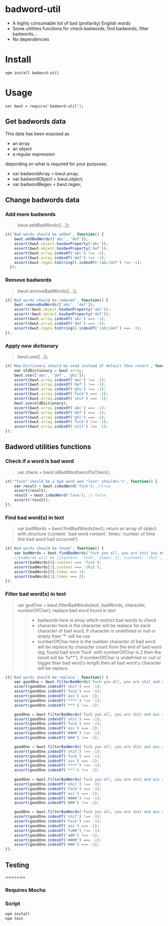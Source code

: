 # badword-util

- A highly consumable list of bad (profanity) English words
- Some ultilities functions for check badwords, find badwords, filter badwords...
- No dependencies

# Install

    npm install badword-util

# Usage

    var bwut = require('badword-util');

## Get badwords data

This data has been exposed as
- an array
- an object
- a regular expression

depending on what is required for your purposes.

- var badwordArray = bwut.array;
- var badwordObject = bwut.object;
- var badwordRegex = bwut.regex;

## Change badwords data

### Add more badwords
> bwut.addBadWords([...]);

```javascript
it('Bad words should be added', function() {
    bwut.addBadWords(['abc', 'def']);
    assert(bwut.object.hasOwnProperty('abc'));
    assert(bwut.object.hasOwnProperty('def'));
    assert(bwut.array.indexOf('abc') !== -1);
    assert(bwut.array.indexOf('def') !== -1);
    assert(bwut.regex.toString().indexOf('|abc|def') !== -1);
  });
```
### Remove badwords
> bwut.removeBadWords([...]);

```javascript
it('Bad words should be removed', function() {
	bwut.removeBadWords(['abc', 'def']);
	assert(!bwut.object.hasOwnProperty('abc'));
	assert(!bwut.object.hasOwnProperty('def'));
	assert(bwut.array.indexOf('abc') === -1);
	assert(bwut.array.indexOf('def') === -1);
	assert(bwut.regex.toString().indexOf('|abc|def') === -1);
});
```

### Apply new dictionary
> bwut.use([...]);

```javascript
it('New Dictionary should be used instead of default then revert', function() {
    var oldDictionary = bwut.array;
    bwut.use(['abc', 'def', 'ghi']);
    assert(bwut.array.indexOf('abc') !== -1);
    assert(bwut.array.indexOf('def') !== -1);
    assert(bwut.array.indexOf('ghi') !== -1);
    assert(bwut.array.indexOf('fuck') === -1);
    assert(bwut.array.indexOf('shit') === -1);
    bwut.use(oldDictionary);
    assert(bwut.array.indexOf('abc') === -1);
    assert(bwut.array.indexOf('def') === -1);
    assert(bwut.array.indexOf('ghi') === -1);
    assert(bwut.array.indexOf('fuck') !== -1);
    assert(bwut.array.indexOf('shit') !== -1);
});
```

## Badword utilities functions

### Check if a word is bad word
> var check = bwut.isBadWord(wordToCheck);

```javascript
it('"fuck" should be a bad word and "love" shouldn\'t', function() {
	var result = bwut.isBadWord('fuck'); //true
	assert(result);
	result = bwut.isBadWord('love'); // false
	assert(!result);
});
```

### Find bad word(s) in text
> var badWords = bwut.findBadWords(text);
> return an array of object with structure {content: 'bad word content', times: 'number of time this bad word had occurred'}

```javascript
it('Bad words should be found', function() {
	var badWords = bwut.findBadWords('fuck you all, you are shit you know, shit');
	//badWords will be [{content: 'fuck', times: 1}, {content: 'shit', times: 2}]
	assert(badWords[0].content === 'fuck');
	assert(badWords[1].content === 'shit');
	assert(badWords[0].times === 1);
	assert(badWords[1].times === 2);
});
```

### Filter bad word(s) in text
> var godOne = bwut.filterBadWords(text, badWords, character, numberOfChar);
> replace bad word found in text
>> - badwords here is array which restrict bad words to check
>> - character here is the character will be replace for each character of bad word, if character is undefined or null or empty then '*' will be use
>> - numberOfChar here is the number character of bad word will be replace by character count from the end of bad word 
>> (eg: found bad word 'fuck' with numberOfChar is 2 then the result will be 'fu**'), 
>> if numberOfChar is undefined or null or bigger than bad word's length then all bad word's character will be replace.

```javascript
it('Bad words should be replace', function() {
    var goodOne = bwut.filterBadWords('fuck you all, you are shit and ass as you know');
    assert(goodOne.indexOf('shit') === -1);
    assert(goodOne.indexOf('fuck') === -1);
    assert(goodOne.indexOf('ass') === -1);
    assert(goodOne.indexOf('****') !== -1);
    assert(goodOne.indexOf('***') !== -1);

    goodOne = bwut.filterBadWords('fuck you all, you are shit and ass as you know', null, '#');
    assert(goodOne.indexOf('shit') === -1);
    assert(goodOne.indexOf('fuck') === -1);
    assert(goodOne.indexOf('ass') === -1);
    assert(goodOne.indexOf('####') !== -1);
    assert(goodOne.indexOf('###') !== -1);

    goodOne = bwut.filterBadWords('fuck you all, you are shit and ass as you know', ['fuck','ass']);
    assert(goodOne.indexOf('shit') !== -1);
    assert(goodOne.indexOf('fuck') === -1);
    assert(goodOne.indexOf('ass') === -1);
    assert(goodOne.indexOf('****') !== -1);
    assert(goodOne.indexOf('***') !== -1);
    
    goodOne = bwut.filterBadWords('fuck you all, you are shit and ass as you know', ['fuck','ass'], '#');
    assert(goodOne.indexOf('shit') !== -1);
    assert(goodOne.indexOf('fuck') === -1);
    assert(goodOne.indexOf('ass') === -1);
    assert(goodOne.indexOf('####') !== -1);
    assert(goodOne.indexOf('###') !== -1);

    goodOne = bwut.filterBadWords('fuck you all, you are shit and ass as you know', ['fuck','ass'], '#', 2);  
    assert(goodOne.indexOf('shit') !== -1);
    assert(goodOne.indexOf('fuck') === -1);
    assert(goodOne.indexOf('ass') === -1);
    assert(goodOne.indexOf('fu##') !== -1);
    assert(goodOne.indexOf('a##') !== -1);
    assert(goodOne.indexOf('####') === -1);
    assert(goodOne.indexOf('###') === -1);
});
```

## Testing
=======

### Requires Mocha

### Script
```javascript
npm install
npm test
```

